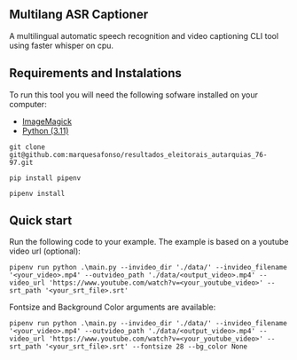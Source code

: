 ## Multilang ASR Captioner

A multilingual automatic speech recognition and video captioning CLI tool using faster whisper on cpu.

## Requirements and Instalations

To run this tool you will need the following sofware installed on your computer:
+ [ImageMagick](https://imagemagick.org/script/download.php)
+ [Python (3.11)](https://www.python.org/downloads/release/python-3116/)

```{bash}
git clone git@github.com:marquesafonso/resultados_eleitorais_autarquias_76-97.git

pip install pipenv

pipenv install
```

## Quick start

Run the following code to your example. The example is based on a youtube video url (optional):

```
pipenv run python .\main.py --invideo_dir './data/' --invideo_filename '<your_video>.mp4' --outvideo_path './data/<output_video>.mp4' --video_url 'https://www.youtube.com/watch?v=<your_youtube_video>' --srt_path '<your_srt_file>.srt'
```

Fontsize and Background Color arguments are available:

```
pipenv run python .\main.py --invideo_dir './data/' --invideo_filename '<your_video>.mp4' --outvideo_path './data/<output_video>.mp4' --video_url 'https://www.youtube.com/watch?v=<your_youtube_video>' --srt_path '<your_srt_file>.srt' --fontsize 28 --bg_color None
```
